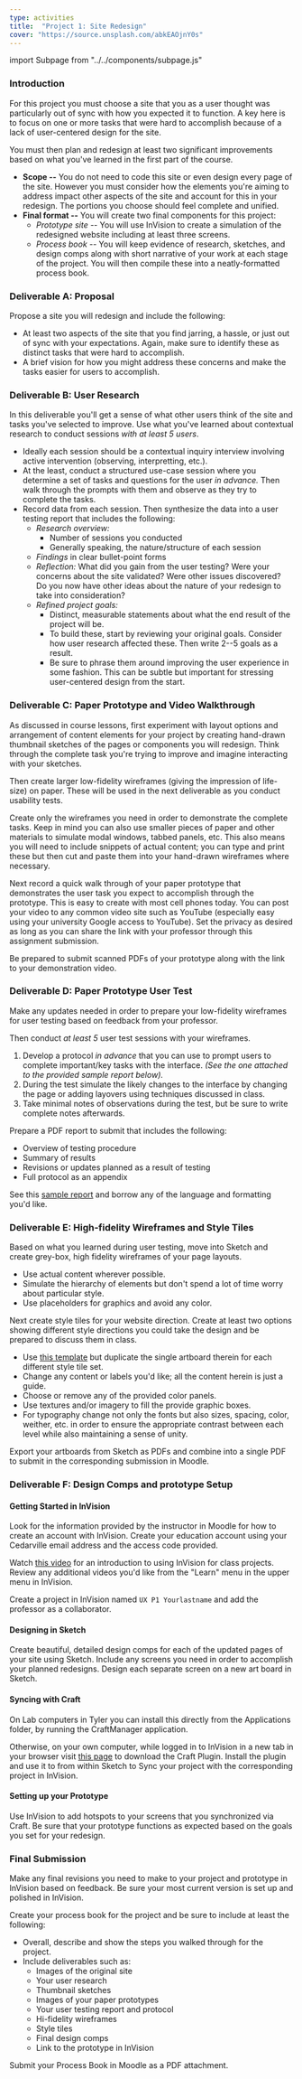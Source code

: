 ```yaml
---
type: activities
title:  "Project 1: Site Redesign"
cover: "https://source.unsplash.com/abkEAOjnY0s"
---
```

import Subpage from "../../components/subpage.js"

<Subpage slug="intro">

### Introduction

For this project you must choose a site that you as a user thought was particularly out of sync with how you expected it to function. A key here is to focus on one or more tasks that were hard to accomplish because of a lack of user-centered design for the site.

You must then plan and redesign at least two significant improvements based on what you've learned in the first part of the course.

* **Scope --** You do not need to code this site or even design every page of the site. However you must consider how the elements you're aiming to address impact other aspects of the site and account for this in your redesign. The portions you choose should feel complete and unified.
* **Final format --** You will create two final components for this project:
    * *Prototype site --* You will use InVision to create a simulation of the redesigned website including at least three screens.
    * *Process book --* You will keep evidence of research, sketches, and design comps along with short narrative of your work at each stage of the project. You will then compile these into a neatly-formatted process book.

</Subpage>
<Subpage slug="a">

### Deliverable A: Proposal

Propose a site you will redesign and include the following:

* At least two aspects of the site that you find jarring, a hassle, or just out of sync with your expectations. Again, make sure to identify these as distinct tasks that were hard to accomplish.
* A brief vision for how you might address these concerns and make the tasks easier for users to accomplish.

</Subpage>
<Subpage slug="b">

### Deliverable B: User Research

In this deliverable you'll get a sense of what other users think of the site and tasks you've selected to improve. Use what you've learned about contextual research to conduct sessions *with at least 5 users*.

* Ideally each session should be a contextual inquiry interview involving active intervention (observing, interpretting, etc.).
* At the least, conduct a structured use-case session where you determine a set of tasks and questions for the user *in advance.* Then walk through the prompts with them and observe as they try to complete the tasks.
* Record data from each session. Then synthesize the data into a user testing report that includes the following:
    * *Research overview:*
        * Number of sessions you conducted
        * Generally speaking, the nature/structure of each session
    * *Findings* in clear bullet-point forms
    * *Reflection:* What did you gain from the user testing? Were your concerns about the site validated? Were other issues discovered? Do you now have other ideas about the nature of your redesign to take into consideration?
    * *Refined project goals:*
        * Distinct, measurable statements about what the end result of the project will be.
        * To build these, start by reviewing your original goals. Consider how user research affected these. Then write 2--5 goals as a result.
        * Be sure to phrase them around improving the user experience in some fashion. This can be subtle but important for stressing user-centered design from the start.

</Subpage>
<Subpage slug="c">

### Deliverable C: Paper Prototype and Video Walkthrough

As discussed in course lessons, first experiment with layout options and arrangement of content elements for your project by creating hand-drawn thumbnail sketches of the pages or components you will redesign. Think through the complete task you're trying to improve and imagine interacting with your sketches.

Then create larger low-fidelity wireframes (giving the impression of life-size) on paper. These will be used in the next deliverable as you conduct usability tests.

Create only the wireframes you need in order to demonstrate the complete tasks. Keep in mind you can also use smaller pieces of paper and other materials to simulate modal windows, tabbed panels, etc. This also means you will need to include snippets of actual content; you can type and print these but then cut and paste them into your hand-drawn wireframes where necessary.

Next record a quick walk through of your paper prototype that demonstrates the user task you expect to accomplish through the prototype. This is easy to create with most cell phones today. You can post your video to any common video site such as YouTube (especially easy using your university Google access to YouTube). Set the privacy as desired as long as you can share the link with your professor through this assignment submission.

Be prepared to submit scanned PDFs of your prototype along with the link to your demonstration video.

</Subpage>
<Subpage slug="d">

### Deliverable D: Paper Prototype User Test

Make any updates needed in order to prepare your low-fidelity wireframes for user testing based on feedback from your professor.

Then conduct *at least 5* user test sessions with your wireframes.

1. Develop a protocol *in advance* that you can use to prompt users to complete important/key tasks with the interface. *(See the one attached to the provided sample report below).*
2. During the test simulate the likely changes to the interface by changing the page or adding layovers using techniques discussed in class.
3. Take minimal notes of observations during the test, but be sure to write complete notes afterwards.

Prepare a PDF report to submit that includes the following:

* Overview of testing procedure
* Summary of results
* Revisions or updates planned as a result of testing
* Full protocol as an appendix

See this [sample report](/docs/sample-user-testing-report.pdf) and borrow any of the language and formatting you'd like.

</Subpage>
<Subpage slug="e">

### Deliverable E: High-fidelity Wireframes and Style Tiles

Based on what you learned during user testing, move into Sketch and create grey-box, high fidelity wireframes of your page layouts.

* Use actual content wherever possible.
* Simulate the hierarchy of elements but don't spend a lot of time worry about particular style.
* Use placeholders for graphics and avoid any color.

Next create style tiles for your website direction. Create at least two options showing different style directions you could take the design and be prepared to discuss them in class.

* Use [this template](http://web1.philschanely.com/docs/style-tile-template.sketch) but duplicate the single artboard therein for each different style tile set.
* Change any content or labels you'd like; all the content herein is just a guide.
* Choose or remove any of the provided color panels.
* Use textures and/or imagery to fill the provide graphic boxes.
* For typography change not only the fonts but also sizes, spacing, color, weither, etc. in order to ensure the appropriate contrast between each level while also maintaining a sense of unity.

Export your artboards from Sketch as PDFs and combine into a single PDF to submit in the corresponding submission in Moodle.

</Subpage>
<Subpage slug="f">

### Deliverable F: Design Comps and prototype Setup

#### Getting Started in InVision

Look for the information provided by the instructor in Moodle for how to create an account with InVision. Create your education account using your Cedarville email address and the access code provided.

Watch [this video](https://goo.gl/B3nBdo) for an introduction to using InVision for class projects. Review any additional videos you'd like from the "Learn" menu in the upper menu in InVision.

Create a project in InVision named `UX P1 Yourlastname` and add the professor as a collaborator.

#### Designing in Sketch

Create beautiful, detailed design comps for each of the updated pages of your site using Sketch. Include any screens you need in order to accomplish your planned redesigns. Design each separate screen on a new art board in Sketch.

#### Syncing with Craft

On Lab computers in Tyler you can install this directly from the Applications folder, by running the CraftManager application.

Otherwise, on your own computer, while logged in to InVision in a new tab in your browser visit [this page](https://www.invisionapp.com/craft) to download the Craft Plugin. Install the plugin and use it to from within Sketch to Sync your project with the corresponding project in InVision.

#### Setting up your Prototype

Use InVision to add hotspots to your screens that you synchronized via Craft. Be sure that your prototype functions as expected based on the goals you set for your redesign.

</Subpage>
<Subpage slug="final">

### Final Submission

Make any final revisions you need to make to your project and prototype in InVision based on feedback. Be sure your most current version is set up and polished in InVision.

Create your process book for the project and be sure to include at least the following:

* Overall, describe and show the steps you walked through for the project.
* Include deliverables such as:
    * Images of the original site
    * Your user research
    * Thumbnail sketches
    * Images of your paper prototypes
    * Your user testing report and protocol
    * Hi-fidelity wireframes
    * Style tiles
    * Final design comps
    * Link to the prototype in InVision

Submit your Process Book in Moodle as a PDF attachment.

</Subpage>
